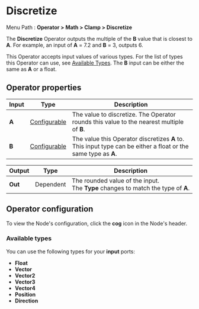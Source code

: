 # Discretize

Menu Path : **Operator > Math > Clamp > Discretize**  

The **Discretize** Operator outputs the multiple of the **B** value that is closest to **A**. For example, an input of **A** = 7.2 and **B** = 3, outputs 6.

This Operator accepts input values of various types. For the list of types this Operator can use, see [Available Types](#available-types). The **B** input can be either the same as **A** or a float.

## Operator properties

| **Input** | **Type**                                | **Description**                                              |
| --------- | --------------------------------------- | ------------------------------------------------------------ |
| **A**     | [Configurable](#operator-configuration) | The value to discretize. The Operator rounds this value to the nearest multiple of **B**. |
| **B**     | [Configurable](#operator-configuration) | The value this Operator discretizes **A** to. This input type can be either a float or the same type as **A**. |

| **Output** | **Type**  | **Description**                                              |
| ---------- | --------- | ------------------------------------------------------------ |
| **Out**    | Dependent | The rounded value of the input.<br/>The **Type** changes to match the type of **A**. |

## Operator configuration

To view the Node's configuration, click the **cog** icon in the Node's header. 

### Available types

You can use the following types for your **input** ports:

- **Float**
- **Vector**
- **Vector2**
- **Vector3**
- **Vector4**
- **Position**
- **Direction**